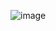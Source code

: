 ![image](https://user-images.githubusercontent.com/119429929/228029770-3bbe0f67-ffe1-4e29-929e-8840de19be39.png)
